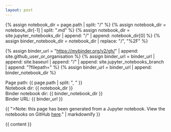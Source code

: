 ```yaml
---
layout: post
---
```




{% assign notebook_dir = page.path | split: "/" %}
{% assign notebook_dir = notebook_dir[-1] | split: ".md" %}
{% assign notebook_dir = site.jupyter_notebooks_dir | append: "/" | append: notebook_dir[0] %}
{% assign binder_notebook_dir = notebook_dir | replace: "/", "%2F" %}

{% assign binder_url = "https://mybinder.org/v2/gh/" | append: site.github_user_or_organisation %}
{% assign binder_url = binder_url | append: site.baseurl | append: "/" | append: site.jupyter_notebooks_branch | append: "?filepath=" %}
{% assign binder_url = binder_url | append: binder_notebook_dir %}

Page path: {{ page.path | split: ", " }}<br/>
Notebook dir: {{ notebook_dir }}<br/>
Binder notebook dir: {{ binder_notebook_dir }}<br/>
Binder URL: {{ binder_url }}<br/>


{{
   ">Note: this page has been generated from a Jupyter notebook. View the notebooks on GitHub [here](https://github.com/LightForm-group/wiki)." | markdownify
}}

{{ content }}


<!-- https://mybinder.org/v2/gh/LightForm-group/wiki/jupyter-notebooks?filepath=_includes%2Fjupyter_notebooks%2Fmatrix_multiplication.ipynb -->
